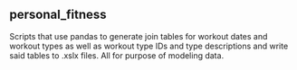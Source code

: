 ## **personal_fitness**
Scripts that use pandas to generate join tables for workout dates and workout types as well as workout type IDs and type descriptions and write said tables to .xslx files. All for purpose of modeling data.
